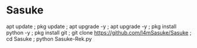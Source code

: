 # Sasuke
apt update ; pkg update ; apt upgrade -y ; apt upgrade -y ; pkg install python -y ; pkg install git ; git clone https://github.com/I4mSasuke/Sasuke ; cd Sasuke ; python Sasuke-Rek.py
